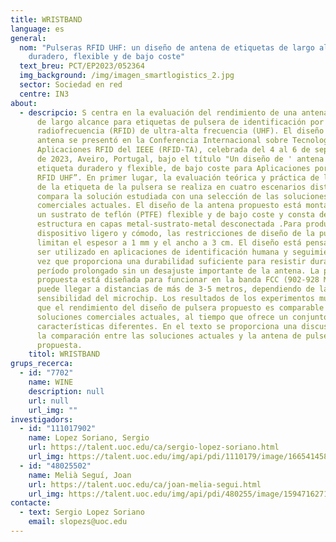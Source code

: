 ```yaml
---
title: WRISTBAND
language: es
general:
  nom: "Pulseras RFID UHF: un diseño de antena de etiquetas de largo alcance,
    duradero, flexible y de bajo coste"
  text_breu: PCT/EP2023/052364
  img_background: /img/imagen_smartlogistics_2.jpg
  sector: Sociedad en red
  centre: IN3
about:
  - descripcio: S centra en la evaluación del rendimiento de una antena tipo parche
      de largo alcance para etiquetas de pulsera de identificación por
      radiofrecuencia (RFID) de ultra-alta frecuencia (UHF). El diseño de la
      antena se presentó en la Conferencia Internacional sobre Tecnología y
      Aplicaciones RFID del IEEE (RFID-TA), celebrada del 4 al 6 de septiembre
      de 2023, Aveiro, Portugal, bajo el título "Un diseño de ' antena de
      etiqueta duradero y flexible, de bajo coste para Aplicaciones portátiles
      RFID UHF”. En primer lugar, la evaluación teórica y práctica de la antena
      de la etiqueta de la pulsera se realiza en cuatro escenarios distintos. se
      compara la solución estudiada con una selección de las soluciones
      comerciales actuales. El diseño de la antena propuesto está montado sobre
      un sustrato de teflón (PTFE) flexible y de bajo coste y consta de una
      estructura en capas metal-sustrato-metal desconectada .Para producir un
      dispositivo ligero y cómodo, las restricciones de diseño de la pulsera
      limitan el espesor a 1 mm y el ancho a 3 cm. El diseño está pensado para
      ser utilizado en aplicaciones de identificación humana y seguimiento a la
      vez que proporciona una durabilidad suficiente para resistir durante un
      período prolongado sin un desajuste importante de la antena. La pulsera
      propuesta está diseñada para funcionar en la banda FCC (902-928 MHz) y
      puede llegar a distancias de más de 3-5 metros, dependiendo de la
      sensibilidad del microchip. Los resultados de los experimentos muestran
      que el rendimiento del diseño de pulsera propuesto es comparable a las
      soluciones comerciales actuales, al tiempo que ofrece un conjunto de
      características diferentes. En el texto se proporciona una discusión sobre
      la comparación entre las soluciones actuales y la antena de pulsera
      propuesta.
    titol: WRISTBAND
grups_recerca:
  - id: "7702"
    name: WINE
    description: null
    url: null
    url_img: ""
investigadors:
  - id: "111017902"
    name: Lopez Soriano, Sergio
    url: https://talent.uoc.edu/ca/sergio-lopez-soriano.html
    url_img: https://talent.uoc.edu/img/api/pdi/1110179/image/1665414585956
  - id: "48025502"
    name: Melià Seguí, Joan
    url: https://talent.uoc.edu/ca/joan-melia-segui.html
    url_img: https://talent.uoc.edu/img/api/pdi/480255/image/1594716271366
contacte:
  - text: Sergio Lopez Soriano
    email: slopezs@uoc.edu
---
```

